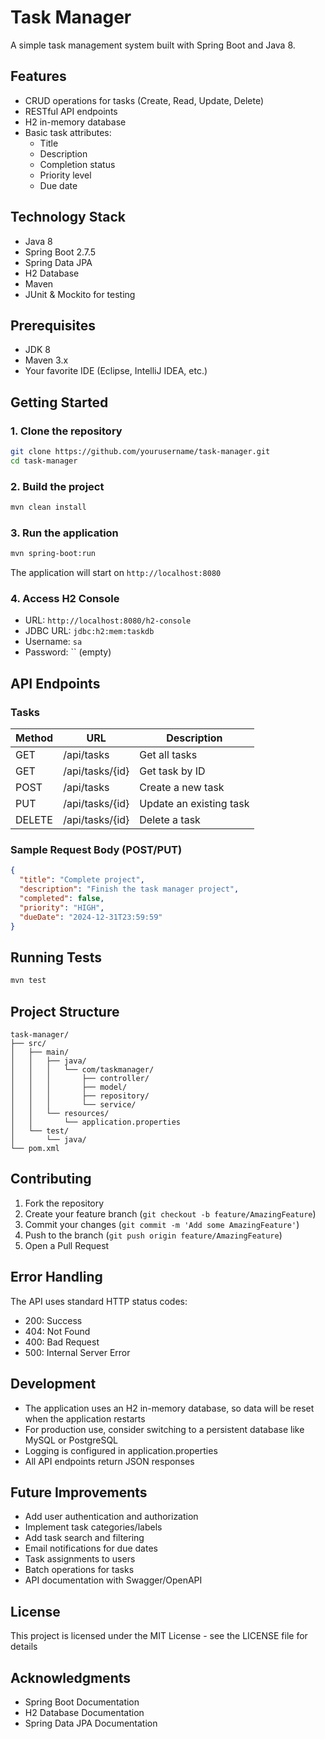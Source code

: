 # Task Manager

A simple task management system built with Spring Boot and Java 8.

## Features
- CRUD operations for tasks (Create, Read, Update, Delete)
- RESTful API endpoints
- H2 in-memory database
- Basic task attributes:
  - Title
  - Description
  - Completion status
  - Priority level
  - Due date

## Technology Stack
- Java 8
- Spring Boot 2.7.5
- Spring Data JPA
- H2 Database
- Maven
- JUnit & Mockito for testing

## Prerequisites
- JDK 8
- Maven 3.x
- Your favorite IDE (Eclipse, IntelliJ IDEA, etc.)

## Getting Started

### 1. Clone the repository
```bash
git clone https://github.com/yourusername/task-manager.git
cd task-manager
```

### 2. Build the project
```bash
mvn clean install
```

### 3. Run the application
```bash
mvn spring-boot:run
```
The application will start on `http://localhost:8080`

### 4. Access H2 Console
- URL: `http://localhost:8080/h2-console`
- JDBC URL: `jdbc:h2:mem:taskdb`
- Username: `sa`
- Password: `` (empty)

## API Endpoints

### Tasks
| Method | URL | Description |
|--------|-----|-------------|
| GET    | /api/tasks | Get all tasks |
| GET    | /api/tasks/{id} | Get task by ID |
| POST   | /api/tasks | Create a new task |
| PUT    | /api/tasks/{id} | Update an existing task |
| DELETE | /api/tasks/{id} | Delete a task |

### Sample Request Body (POST/PUT)
```json
{
  "title": "Complete project",
  "description": "Finish the task manager project",
  "completed": false,
  "priority": "HIGH",
  "dueDate": "2024-12-31T23:59:59"
}
```

## Running Tests
```bash
mvn test
```

## Project Structure
```
task-manager/
├── src/
│   ├── main/
│   │   ├── java/
│   │   │   └── com/taskmanager/
│   │   │       ├── controller/
│   │   │       ├── model/
│   │   │       ├── repository/
│   │   │       └── service/
│   │   └── resources/
│   │       └── application.properties
│   └── test/
│       └── java/
└── pom.xml
```

## Contributing
1. Fork the repository
2. Create your feature branch (`git checkout -b feature/AmazingFeature`)
3. Commit your changes (`git commit -m 'Add some AmazingFeature'`)
4. Push to the branch (`git push origin feature/AmazingFeature`)
5. Open a Pull Request

## Error Handling
The API uses standard HTTP status codes:
- 200: Success
- 404: Not Found
- 400: Bad Request
- 500: Internal Server Error

## Development
- The application uses an H2 in-memory database, so data will be reset when the application restarts
- For production use, consider switching to a persistent database like MySQL or PostgreSQL
- Logging is configured in application.properties
- All API endpoints return JSON responses

## Future Improvements
- Add user authentication and authorization
- Implement task categories/labels
- Add task search and filtering
- Email notifications for due dates
- Task assignments to users
- Batch operations for tasks
- API documentation with Swagger/OpenAPI

## License
This project is licensed under the MIT License - see the LICENSE file for details

## Acknowledgments
- Spring Boot Documentation
- H2 Database Documentation
- Spring Data JPA Documentation
